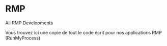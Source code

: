# RMP
All RMP Developments

Vous trouvez ici une copie de tout le code écrit pour nos applications RMP (RunMyProcess)

